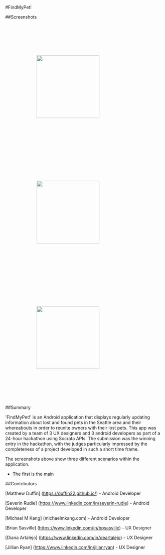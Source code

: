 #FindMyPet!

##Screenshots
<p align="left">
<img style="padding: 100px" src="./screenshots/home_page.png" width="200">
<img style="padding: 100px" src="./screenshots/recycler.png" width="200">
<img style="padding: 100px" src="./screenshots/detail_screen.png" width="200">
</p>

##Summary

'FindMyPet!' is an Android application that displays regularly updating information about lost and found pets in the
Seattle area and their whereabouts in order to reunite owners with their lost pets. This app was created by a team of 3 UX designers and 3 android developers as part of a 24-hour hackathon using Socrata APIs. The submission was the winning entry in the hackathon, with the judges particularly impressed by the completeness of a project developed in such a short time frame.

The screenshots above show three different scenarios within the application.
 - The first is the main

##Contributors

[Matthew Duffin] (https://duffin22.github.io/) - Android Developer

[Severin Rudie] (https://www.linkedin.com/in/severin-rudie) - Android Developer

[Michael M Kang] (michaelmkang.com) - Android Developer

[Brian Sasville] (https://www.linkedin.com/in/bpsasville) - UX Designer

[Diana Artalejo] (https://www.linkedin.com/in/deartalejo) - UX Designer

[Jillian Ryan] (https://www.linkedin.com/in/jilianryan) - UX Designer
